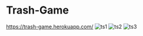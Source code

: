 # Trash-Game
https://trash-game.herokuapp.com/
![ts1](https://user-images.githubusercontent.com/54658795/132400595-bcbc90e4-38e7-4221-8abb-e8b9f568f6b9.JPG)
![ts2](https://user-images.githubusercontent.com/54658795/132400601-e076fea3-b73b-425e-a9d0-be30b1c8afc9.JPG)
![ts3](https://user-images.githubusercontent.com/54658795/132400610-f85678e5-7a6d-4216-bd0a-e9e3831e8351.JPG)
